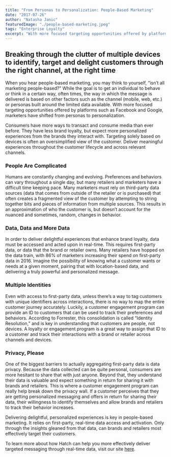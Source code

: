 ```yaml
---
title: "From Personas to Personalization: People-Based Marketing"
date: "2017-07-26"
author: "Natasha Janic"
featuredImage: "./people-based-marketing.jpeg"
tags: "Enterprise Loyalty"
excerpt: "With more focused targeting opportunities offered by platforms such as Facebook and Google, marketers have shifted from personas to personalization."
---
```


## Breaking through the clutter of multiple devices to identify, target and delight customers through the right channel, at the right time

When you hear people-based marketing, you may think to yourself, “isn’t all marketing people-based?” While the goal is to get an individual to behave or think in a certain way, often times, the way in which the message is delivered is based on other factors such as the channel (mobile, web, etc.) or personas built around the limited data available. With more focused targeting opportunities offered by platforms such as Facebook and Google, marketers have shifted from personas to personalization.

Consumers have more ways to transact and consume media than ever before. They have less brand loyalty, but expect more personalized experiences from the brands they interact with. Targeting solely based on devices is often an oversimplified view of the customer. Deliver meaningful experiences throughout the customer lifecycle and across relevant channels.

### People Are Complicated

Humans are constantly changing and evolving. Preferences and behaviors can vary throughout a single day, but many retailers and marketers have a difficult time keeping pace. Many marketers must rely on third-party data sources (data that comes from outside of the retailer or is purchased) that often creates a fragmented view of the customer by attempting to string together bits and pieces of information from multiple sources. This results in an approximation of who the customer is, but doesn’t account for the nuanced and sometimes, random, changes in behavior.

### Data, Data and More Data

In order to deliver delightful experiences that enhance brand loyalty, data must be accessed and acted upon in real-time. This requires first-party data, or data that the brand or retailer owns. Many retailers have hopped on the data train, with 86% of marketers increasing their spend on first-party data in 2016. Imagine the possibility of knowing what a customer wants or needs at a given moment, pairing that with location-based data, and delivering a truly powerful and personalized message.

### Multiple Identities

Even with access to first-party data, unless there’s a way to tag customers with unique identifiers across interactions, there is no way to map the entire customer journey accurately. Luckily, a customer engagement program can provide an ID to customers that can be used to track their preferences and behaviors. According to Forrester, this consolidation is called “Identity Resolution,” and is key in understanding that customers are people, not devices. A loyalty or engagement program is a great way to assign that ID to a customer and track their interactions with a brand or retailer across channels and devices.

### Privacy, Please

One of the biggest barriers to actually aggregating first-party data is data privacy. Because the data collected can be quite personal, consumers are more hesitant to share that with just anyone. Beyond that, they understand their data is valuable and expect something in return for sharing it with brands and retailers. This is where a customer engagement program can really help break down the privacy wall. If a customer perceives that they are getting personalized messaging and offers in return for sharing their data, their willingness to identify themselves and allow brands and retailers to track their behavior increases.

Delivering delightful, personalized experiences is key in people-based marketing. It relies on first-party, real-time data access and activation. Only through the insights gleaned from that data, can brands and retailers most effectively target their customers.

To learn more about how Hatch can help you more effectively deliver targeted messaging through real-time data, visit our site [here](/c-store).
